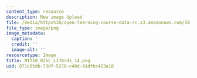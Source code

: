 ```yaml
---
content_type: resource
description: New image Upload
file: /media/https%3A/open-learning-course-data-rc.s3.amazonaws.com/18-02sc-multivariable-calculus-fall-2010/871c85db73df5278c48d91dfbc423a18_MIT18_02SC_L17Brds_14.png
file_type: image/png
image_metadata:
  caption: ''
  credit: ''
  image-alt: ''
resourcetype: Image
title: MIT18_02SC_L17Brds_14.png
uid: 871c85db-73df-5278-c48d-91dfbc423a18
---
```


